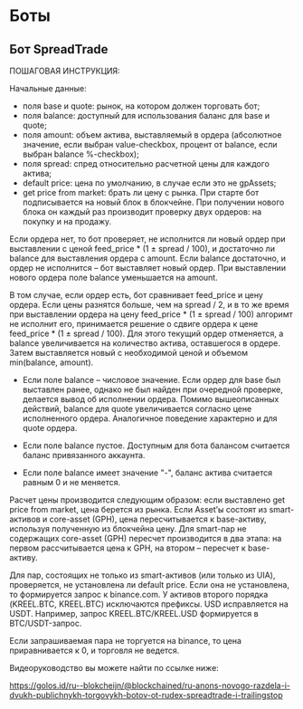 # Боты

## Бот SpreadTrade

ПОШАГОВАЯ ИНСТРУКЦИЯ:

Начальные данные:

* поля base и quote: рынок, на котором должен торговать бот;
* поля balance: доступный для использования баланс для base и quote;
* поля amount: объем актива, выставляемый в ордера (абсолютное значение, если выбран value-checkbox, процент от balance, если выбран balance %-checkbox);
* поля spread: спред относительно расчетной цены для каждого актива;
* default price: цена по умолчанию, в случае если это не gpAssets;
* get price from market: брать ли цену с рынка.
При старте бот подписывается на новый блок в блокчейне. При получении нового блока он каждый раз производит проверку двух ордеров: на покупку и на продажу.

Если ордера нет, то бот проверяет, не исполнится ли новый ордер при выставлении с ценой feed_price * (1 ± spread / 100), и достаточно ли balance для выставления ордера с amount.
Если balance достаточно, и ордер не исполнится – бот выставляет новый ордер. При выставлении нового ордера поле balance уменьшается на amount.

В том случае, если ордер есть, бот сравнивает feed_price и цену ордера. Если цены разнятся больше, чем на spread / 2, и в то же время при выставлении ордера на цену feed_price * (1 ± spread / 100) алгоримт не исполнит его, принимается решение о сдвиге ордера к цене feed_price * (1 ± spread / 100).
Для этого текущий ордер отменяется, а balance увеличивается на количество актива, оставшегося в ордере. Затем выставляется новый с необходимой ценой и объемом min(balance, amount).

* Если поле balance – числовое значение. Если ордер для base был выставлен ранее, однако не был найден при очередной проверке, делается вывод об исполнении ордера. Помимо вышеописанных действий, balance для quote увеличивается согласно цене исполненного ордера. Аналогичное поведение характерно и для quote ордера.

* Если поле balance пустое. Доступным для бота балансом считается баланс привязанного аккаунта.
* Если поле balance имеет значение "-", баланс актива считается равным 0 и не меняется.

Расчет цены производится следующим образом: если выставлено get price from market, цена берется из рынка. Если Asset’ы состоят из smart-активов и core-asset (GPH), цена пересчитывается к base-активу, используя полученную из блокчейна цену. Для smart-пар не содержащих core-asset (GPH) пересчет производится в два этапа: на первом рассчитывается цена к GPH, на втором – пересчет к base-активу.

Для пар, состоящих не только из smart-активов (или только из UIA), проверяется, не установлена ли default price. Если она не установлена, то формируется запрос к binance.com. У активов второго порядка (KREEL.BTC, KREEL.BTC) исключаются префиксы. USD исправляется на USDT. Например, запрос KREEL.BTC/KREEL.USD формируется в BTC/USDT-запрос.

Если запрашиваемая пара не торгуется на binance, то цена приравнивается к 0, и торговля не ведется.

Видеоруководство вы можете найти по ссылке ниже:

https://golos.id/ru--blokcheijn/@blockchained/ru-anons-novogo-razdela-i-dvukh-publichnykh-torgovykh-botov-ot-rudex-spreadtrade-i-trailingstop